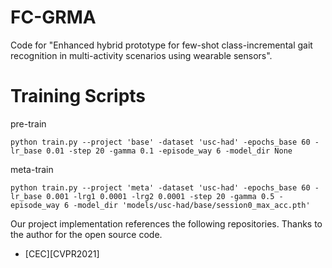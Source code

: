 # FC-GRMA
Code for "Enhanced hybrid prototype for few-shot class-incremental gait recognition in multi-activity scenarios using wearable sensors".

# Training Scripts
pre-train
```
python train.py --project 'base' -dataset 'usc-had' -epochs_base 60 -lr_base 0.01 -step 20 -gamma 0.1 -episode_way 6 -model_dir None
```
meta-train
```
python train.py --project 'meta' -dataset 'usc-had' -epochs_base 60 -lr_base 0.001 -lrg1 0.0001 -lrg2 0.0001 -step 20 -gamma 0.5 -episode_way 6 -model_dir 'models/usc-had/base/session0_max_acc.pth'
```

Our project implementation references the following repositories. Thanks to the author for the open source code.
- [CEC][CVPR2021]
